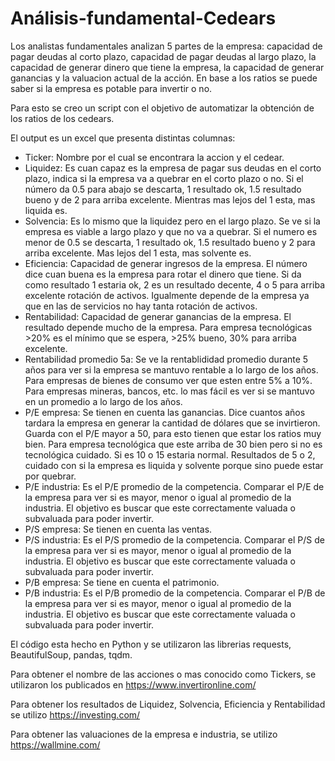 # Análisis-fundamental-Cedears

Los analistas fundamentales analizan 5 partes de la empresa: capacidad de pagar deudas al corto plazo, capacidad de pagar deudas al largo plazo, la capacidad de generar dinero que tiene la empresa, la capacidad de generar ganancias y la valuacion actual de la acción.
En base a los ratios se puede saber si la empresa es potable para invertir o no.

Para esto se creo un script con el objetivo de automatizar la obtención de los ratios de los cedears.

El output es un excel que presenta distintas columnas:
- Ticker: Nombre por el cual se encontrara la accion y el cedear.
- Liquidez: Es cuan capaz es la empresa de pagar sus deudas en el corto plazo, indica si la empresa va a quebrar en el corto plazo o no. Si el número da 0.5 para abajo se descarta, 1 resultado ok,  1.5 resultado bueno y de 2 para arriba excelente. Mientras mas lejos del 1 esta, mas liquida es.
- Solvencia: Es lo mismo que la liquidez pero en el largo plazo. Se ve si la empresa es viable a largo plazo y que no va a quebrar. Si el numero es menor de 0.5 se descarta, 1 resultado ok,  1.5 resultado bueno y 2 para arriba excelente. Mas lejos del 1 esta, mas solvente es. 
- Eficiencia: Capacidad de generar ingresos de la empresa. El número dice cuan buena es la empresa para rotar el dinero que tiene. Si da como resultado 1 estaria ok, 2 es un resultado decente, 4 o 5 para arriba excelente rotación de activos. Igualmente depende de la empresa ya que en las de servicios no hay tanta rotación de activos.
- Rentabilidad: Capacidad de generar ganancias de la empresa. El resultado depende mucho de la empresa. Para empresa tecnológicas >20% es el mínimo que se espera, >25% bueno, 30% para arriba excelente.
- Rentabilidad promedio 5a: Se ve la rentablididad promedio durante 5 años para ver si la empresa se mantuvo rentable a lo largo de los años.
Para empresas de bienes de consumo ver que esten entre 5% a 10%.
Para empresas mineras, bancos, etc. lo mas fácil es ver si se mantuvo en un promedio a lo largo de los años.
- P/E empresa: Se tienen en cuenta las ganancias. Dice cuantos años tardara la empresa en generar la cantidad de dólares que se invirtieron. Guarda con el P/E mayor a 50, para esto tienen que estar los ratios muy bien. Para empresa tecnológica que este arriba de 30 bien pero si no es tecnológica cuidado. Si es 10 o 15 estaria normal. Resultados de 5 o 2, cuidado con si la empresa es liquida y solvente porque sino puede estar por quebrar.
- P/E industria: Es el P/E promedio de la competencia. Comparar el P/E de la empresa para ver si es mayor, menor o igual al promedio de la industria. El objetivo es buscar que este correctamente valuada o subvaluada para poder invertir.
- P/S empresa: Se tienen en cuenta las ventas.
- P/S industria: Es el P/S promedio de la competencia. Comparar el P/S de la empresa para ver si es mayor, menor o igual al promedio de la industria. El objetivo es buscar que este correctamente valuada o subvaluada para poder invertir.
- P/B empresa: Se tiene en cuenta el patrimonio. 
- P/B industria: Es el P/B promedio de la competencia. Comparar el P/B de la empresa para ver si es mayor, menor o igual al promedio de la industria. El objetivo es buscar que este correctamente valuada o subvaluada para poder invertir.

El código esta hecho en Python y se utilizaron las librerias requests, BeautifulSoup, pandas, tqdm.

Para obtener el nombre de las acciones o mas conocido como Tickers, se utilizaron los publicados en https://www.invertironline.com/

Para obtener los resultados de Liquidez, Solvencia, Eficiencia y Rentabilidad se utilizo https://investing.com/

Para obtener las valuaciones de la empresa e industria, se utilizo https://wallmine.com/


